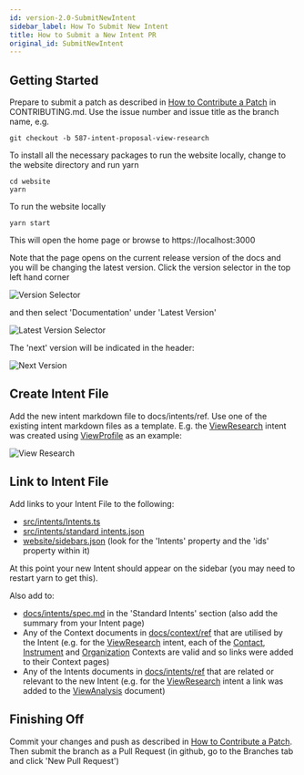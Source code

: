 ```yaml
---
id: version-2.0-SubmitNewIntent
sidebar_label: How To Submit New Intent
title: How to Submit a New Intent PR
original_id: SubmitNewIntent
---
```


## Getting Started

Prepare to submit a patch as described in [How to Contribute a Patch](https://github.com/finos/FDC3/blob/master/CONTRIBUTING.md#3how-to-contribute-a-patch) in CONTRIBUTING.md. Use the issue number and issue title as the branch name, e.g.

```git checkout -b 587-intent-proposal-view-research```

To install all the necessary packages to run the website locally, change to the website directory and run yarn

```
cd website
yarn
```

To run the website locally

```yarn start```

This will open the home page or browse to https://localhost:3000

Note that the page opens on the current release version of the docs and you will be changing the latest version. Click the version selector in the top left hand corner

![Version Selector](../assets/version_selector.png)

and then select 'Documentation' under 'Latest Version'

![Latest Version Selector](../assets/latest_version_selector.png)

The 'next' version will be indicated in the header:

![Next Version](../assets/next_version.png)

## Create Intent File

Add the new intent markdown file to docs/intents/ref. Use one of the existing intent markdown files as a template. E.g. the [ViewResearch](../intents/ref/ViewResearch) intent was created using [ViewProfile](../intents/ref/ViewProfile) as an example:

![View Research](../assets/view_research.png)

## Link to Intent File

Add links to your Intent File to the following:

* [src/intents/Intents.ts](https://github.com/finos/FDC3/blob/master/src/intents/Intents.ts)
* [src/intents/standard intents.json](https://github.com/finos/FDC3/blob/master/src/intents/standard%20intents.json)
* [website/sidebars.json](https://github.com/finos/FDC3/blob/master/website/sidebars.json) (look for the 'Intents' property and the 'ids' property within it)

At this point your new Intent should appear on the sidebar (you may need to restart yarn to get this).

Also add to:

* [docs/intents/spec.md](https://github.com/finos/FDC3/blob/master/docs/intents/spec.md) in the 'Standard Intents' section (also add the summary from your Intent page)
* Any of the Context documents in [docs/context/ref](https://github.com/finos/FDC3/blob/master/docs/context/ref) that are utilised by the Intent (e.g. for the [ViewResearch](../intents/ref/ViewResearch) intent, each of the [Contact](../context/ref/Contact), [Instrument](../context/ref/Instrument) and [Organization](../context/ref/Organization) Contexts are valid and so links were added to their Context pages)
* Any of the Intents documents in [docs/intents/ref](https://github.com/finos/FDC3/blob/master/docs/intents/ref) that are related or relevant to the new Intent (e.g. for the [ViewResearch](../intents/ref/ViewResearch) intent a link was added to the [ViewAnalysis](../intents/ref/ViewAnalysis) document)

## Finishing Off

Commit your changes and push as described in [How to Contribute a Patch](https://github.com/finos/FDC3/blob/master/CONTRIBUTING.md#3how-to-contribute-a-patch). Then submit the branch as a Pull Request (in github, go to the Branches tab and click 'New Pull Request')

